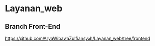 # Layanan_web

## Branch Front-End
https://github.com/AryaWibawaZulfiansyah/Layanan_web/tree/frontend
